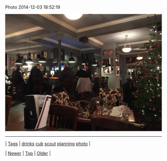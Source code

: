 <!--
title: Photo 2014-12-03 18
date: 2020-06-28T15:27:00.051Z
tags: drinks, cub, scout, planning, photo
-->


Photo 2014-12-03 18:52:19

![](104259354257-0.jpg)

<!--BOTTOM-POST-NAVIGATION-->
---

| [Tags](tags.md) | [drinks](tag-drinks.md) [cub](tag-cub.md) [scout](tag-scout.md) [planning](tag-planning.md) [photo](tag-photo.md) |

| [Newer](104259306802.md) | [Top](index.md) | [Older](104345138869.md) |